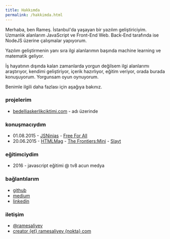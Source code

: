 ```yaml
---
title: Hakkımda
permalink: /hakkimda.html
---
```


Merhaba, ben Rameş. İstanbul'da yaşayan bir yazılım geliştiriciyim. Uzmanlık alanlarım JavaScript ve Front-End Web. Back-End tarafında ise NodeJS üzerine çalışmalar yapıyorum. 

Yazılım geliştirmenin yanı sıra ilgi alanlarımın başında machine learning ve matematik geliyor. 

İş hayatının dışında kalan zamanlarda yorgun değilsem ilgi alanlarımı araştırıyor, kendimi geliştiriyor, içerik hazırlıyor, eğitim veriyor, orada burada konuşuyorum. Yorgunsam oyun oynuyorum.

Benimle ilgili daha fazlası için aşağıya bakınız.

### projelerim
- <a href="http://bedelliaskerlikciktimi.com" target="_blank">bedelliaskerlikciktimi.com</a> - adı üzerinde

### konuşmacıydım
- 01.08.2015 - <a href="http://jsninjas.org" target="_blank">JSNinjas</a> - <a href="http://jsninjas.org/free-for-all" target="_blank">Free For All</a>
- 20.06.2015 - <a href="http://htmlmag.com/" target="_blank">HTMLMag</a> - <a href="http://htmlmag.com/etkinlik/the-frontiers-mini" target="_blank">The Frontiers:Mini</a> - <a href="https://speakerdeck.com/ramesaliyev/flux-react-ve-modern-front-end-javascript-mimarisi" target="_blank">Slayt</a>

### eğitimciydim
- 2016 - javascript eğitimi @ tv8 acun medya

### bağlantılarım
- <a href="https://github.com/ramesaliyev" target="_blank">github</a>
- <a href="https://medium.com/@ramesaliyev" target="_blank">medium</a>
- <a href="https://www.linkedin.com/in/ramesaliyev" target="_blank">linkedin</a>

### iletişim
- <a href="https://twitter.com/ramesaliyev">@ramesaliyev</a>
- <a href="javascript:void(0)">creator {et} ramesaliyev {nokta} com</a>